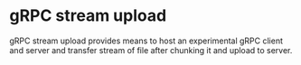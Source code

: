 # gRPC stream upload

gRPC stream upload provides means to host an experimental gRPC client and server
and transfer stream of file after chunking it and upload to server.

